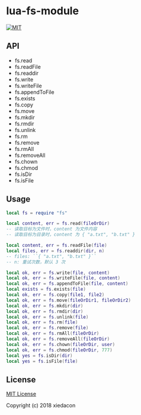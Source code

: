 # lua-fs-module

[![MIT](https://img.shields.io/badge/license-MIT-blue.svg)](https://github.com/xiedacon/lua-fs-module/blob/master/LICENSE)

## API

* fs.read
* fs.readFile
* fs.readdir
* fs.write
* fs.writeFile
* fs.appendToFile
* fs.exists
* fs.copy
* fs.move
* fs.mkdir
* fs.rmdir
* fs.unlink
* fs.rm
* fs.remove
* fs.rmAll
* fs.removeAll
* fs.chown
* fs.chmod
* fs.isDir
* fs.isFile

## Usage

```lua
local fs = require "fs"

local content, err = fs.read(fileOrDir)
-- 读取目标为文件时，content 为文件内容
-- 读取目标为目录时，content 为 { "a.txt", "b.txt" }

local content, err = fs.readFile(file)
local files, err = fs.readdir(dir, n)
-- files: ``{ "a.txt", "b.txt" }``
-- n: 重试次数，默认 3 次

local ok, err = fs.write(file, content)
local ok, err = fs.writeFile(file, content)
local ok, err = fs.appendToFile(file, content)
local exists = fs.exists(file)
local ok, err = fs.copy(file1, file2)
local ok, err = fs.move(fileOrDir1, fileOrDir2)
local ok, err = fs.mkdir(dir)
local ok, err = fs.rmdir(dir)
local ok, err = fs.unlink(file)
local ok, err = fs.rm(file)
local ok, err = fs.remove(file)
local ok, err = fs.rmAll(fileOrDir)
local ok, err = fs.removeAll(fileOrDir)
local ok, err = fs.chown(fileOrDir, user)
local ok, err = fs.chmod(fileOrDir, 777)
local yes = fs.isDir(dir)
local yes = fs.isFile(file)
```

## License

[MIT License](https://github.com/xiedacon/lua-fs-module/blob/master/LICENSE)

Copyright (c) 2018 xiedacon
